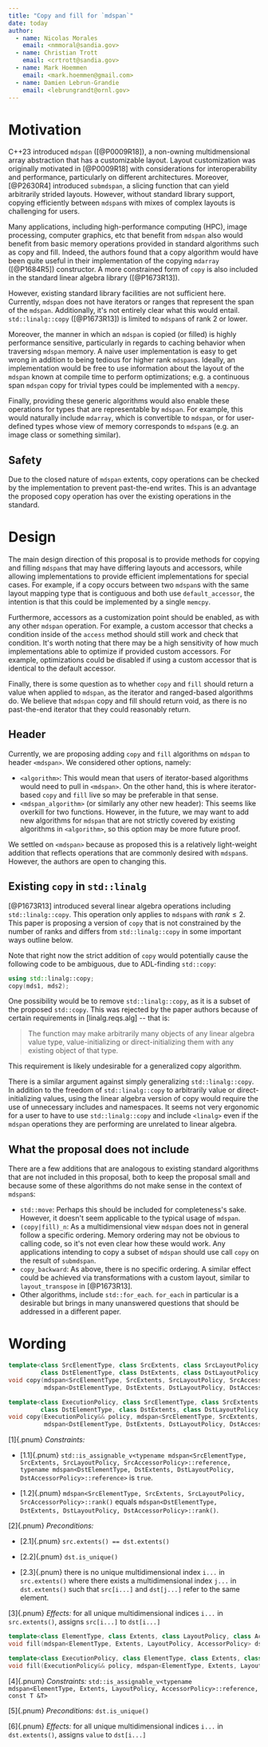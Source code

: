 ```yaml
---
title: "Copy and fill for `mdspan`"
date: today
author:
  - name: Nicolas Morales
    email: <nmmoral@sandia.gov>
  - name: Christian Trott
    email: <crtrott@sandia.gov>
  - name: Mark Hoemmen
    email: <mark.hoemmen@gmail.com>
  - name: Damien Lebrun-Grandie
    email: <lebrungrandt@ornl.gov>
---
```


# Motivation

C++23 introduced `mdspan` ([@P0009R18]), a non-owning multidmensional array abstraction that has a customizable layout. Layout customization was originally motivated in [@P0009R18] with considerations for interoperability and performance, particularly on different architectures. Moreover, [@P2630R4] introduced `submdspan`, a slicing function that can yield arbitrarily strided layouts. However, without standard library support, copying efficiently between `mdspan`s with mixes of complex layouts is challenging for users.

Many applications, including high-performance computing (HPC), image processing, computer graphics, etc that benefit from `mdspan` also would benefit from basic memory operations provided in standard algorithms such as copy and fill. Indeed, the authors found that a copy algorithm would have been quite useful in their implementation of the copying `mdarray` ([@P1684R5]) constructor. A more constrained form of `copy` is also included in the standard linear algebra library ([@P1673R13]).

However, existing standard library facilities are not sufficient here. Currently, `mdspan` does not have iterators or ranges that represent the span of the `mdspan`. Additionally, it's not entirely clear what this would entail. `std::linalg::copy` ([@P1673R13]) is limited to `mdspan`s of rank 2 or lower.

Moreover, the manner in which an `mdspan` is copied (or filled) is highly performance sensitive, particularly in regards to caching behavior when traversing `mdspan` memory. A naive user implementation is easy to get wrong in addition to being tedious for higher rank `mdspan`s. Ideally, an implementation would be free to use information about the layout of the `mdspan` known at compile time to perform optimizations; e.g. a continuous span `mdspan` copy for trivial types could be implemented with a `memcpy`.

Finally, providing these generic algorithms would also enable these operations for types that are representable by `mdspan`. For example, this would naturally include `mdarray`, which is convertible to `mdspan`, or for user-defined types whose view of memory corresponds to `mdspan`s (e.g. an image class or something similar).

## Safety

Due to the closed nature of `mdspan` extents, copy operations can be checked by the implementation to prevent past-the-end writes. This is an advantage the proposed copy operation has over the existing operations in the standard.

# Design

The main design direction of this proposal is to provide methods for copying and filling `mdspan`s that may have differing layouts and accessors, while allowing implementations to provide efficient implementations for special cases. For example, if a copy occurs between two `mdspan`s with the same layout mapping type that is contiguous and both use `default_accessor`, the intention is that this could be implemented by a single `memcpy`.

Furthermore, accessors as a customization point should be enabled, as with any other `mdspan` operation. For example, a custom accessor that checks a condition inside of the `access` method should still work and check that condition. It's worth noting that there may be a high sensitivity of how much implementations able to optimize if provided custom accessors. For example, optimizations could be disabled if using a custom accessor that is identical to the default accessor.

Finally, there is some question as to whether `copy` and `fill` should return a value when applied to `mdspan`, as the iterator and ranged-based algorithms do. We believe that `mdspan` copy and fill should return void, as there is no past-the-end iterator that they could reasonably return.

## Header

Currently, we are proposing adding `copy` and `fill` algorithms on `mdspan` to header `<mdspan>`. We considered other options, namely:

* `<algorithm>`: This would mean that users of iterator-based algorithms would need to pull in `<mdspan>`. On the other hand, this is where iterator-based `copy` and `fill` live so may be preferable in that sense.
* `<mdspan_algorithm>` (or similarly any other new header): This seems like overkill for two functions. However, in the future, we may want to add new algorithms for `mdspan` that are not strictly covered by existing algorithms in `<algorithm>`, so this option may be more future proof.

We settled on `<mdspan>` because as proposed this is a relatively light-weight addition that reflects operations that are commonly desired with `mdspan`s. However, the authors are open to changing this.

## Existing `copy` in `std::linalg`

[@P1673R13] introduced several linear algebra operations including `std::linalg::copy`. This operation only applies to `mdspan`s with $rank \le 2$. This paper is proposing a version of `copy` that is not constrained by the number of ranks and differs from `std::linalg::copy` in some important ways outline below.

Note that right now the strict addition of `copy` would potentially cause the following code to be ambiguous, due to ADL-finding `std::copy`:

```c++
using std::linalg::copy;
copy(mds1, mds2);
```

One possibility would be to remove `std::linalg::copy`, as it is a subset of the proposed `std::copy`. This was rejected by the paper authors because of certain requirements in \[linalg.reqs.alg\] -- that is:

> The function may make arbitrarily many objects of any linear algebra value type, value-initializing or direct-initializing them with any existing object of that type.

This requirement is likely undesirable for a generalized copy algorithm.

There is a similar argument against simply generalizing `std::linalg::copy`. In addition to the freedom of `std::linalg::copy` to arbitrarily value or direct-initializing values, using the linear algebra version of copy would require the use of unnecessary includes and namespaces. It seems not very ergonomic for a user to have to use `std::linalg::copy` and include `<linalg>` even if the `mdspan` operations they are performing are unrelated to linear algebra.

## What the proposal does not include

There are a few additions that are analogous to existing standard algorithms that are not included in this proposal, both to keep the proposal small and because some of these algorithms do not make sense in the context of `mdspan`s:

* `std::move`: Perhaps this should be included for completeness's sake. However, it doesn't seem applicable to the typical usage of `mdspan`.
* `(copy|fill)_n`: As a multidimensional view `mdspan` does not in general follow a specific ordering. Memory ordering may not be obvious to calling code, so it's not even clear how these would work. Any applications intending to copy a subset of `mdspan` should use call `copy` on the result of `submdspan`.
* `copy_backward`: As above, there is no specific ordering. A similar effect could be achieved via transformations with a custom layout, similar to `layout_transpose` in [@P1673R13].
* Other algorithms, include `std::for_each`. `for_each` in particular is a desirable but brings in many unanswered questions that should be addressed in a different paper.

# Wording

```c++
template<class SrcElementType, class SrcExtents, class SrcLayoutPolicy, class SrcAccessorPolicy,
         class DstElementType, class DstExtents, class DstLayoutPolicy, class DstAccessorPolicy>
void copy(mdspan<SrcElementType, SrcExtents, SrcLayoutPolicy, SrcAccessorPolicy> src,
          mdspan<DstElementType, DstExtents, DstLayoutPolicy, DstAccessorPolicy> dst);

template<class ExecutionPolicy, class SrcElementType, class SrcExtents, class SrcLayoutPolicy, class SrcAccessorPolicy,
         class DstElementType, class DstExtents, class DstLayoutPolicy, class DstAccessorPolicy>
void copy(ExecutionPolicy&& policy, mdspan<SrcElementType, SrcExtents, SrcLayoutPolicy, SrcAccessorPolicy> src,
          mdspan<DstElementType, DstExtents, DstLayoutPolicy, DstAccessorPolicy> dst);
```

[1]{.pnum} *Constraints:*

  * [1.1]{.pnum} `std::is_assignable_v<typename mdspan<SrcElementType, SrcExtents, SrcLayoutPolicy, SrcAccessorPolicy>::reference, typename mdspan<DstElementType, DstExtents, DstLayoutPolicy, DstAccessorPolicy>::reference>` is `true`.

  * [1.2]{.pnum} `mdspan<SrcElementType, SrcExtents, SrcLayoutPolicy, SrcAccessorPolicy>::rank()` equals `mdspan<DstElementType, DstExtents, DstLayoutPolicy, DstAccessorPolicy>::rank()`.

[2]{.pnum} *Preconditions:*

  * [2.1]{.pnum} `src.extents() == dst.extents()`

  * [2.2]{.pnum} `dst.is_unique()`

  * [2.3]{.pnum} there is no unique multidimensional index `i...` in `src.extents()` where there exists a multidimensional index `j...` in `dst.extents()` such that `src[i...]` and `dst[j...]` refer to the same element.

[3]{.pnum} *Effects:* for all unique multidimensional indices `i...` in `src.extents()`, assigns `src[i...]` to `dst[i...]`


```c++
template<class ElementType, class Extents, class LayoutPolicy, class AccessorPolicy, class T>
void fill(mdspan<ElementType, Extents, LayoutPolicy, AccessorPolicy> dst, const T& value);

template<class ExecutionPolicy, class ElementType, class Extents, class LayoutPolicy, class AccessorPolicy, class T>
void fill(ExecutionPolicy&& policy, mdspan<ElementType, Extents, LayoutPolicy, AccessorPolicy> dst, const T& value);
```

[4]{.pnum} *Constraints:* `std::is_assignable_v<typename mdspan<ElementType, Extents, LayoutPolicy, AccessorPolicy>::reference, const T &T>`

[5]{.pnum} *Preconditions:* `dst.is_unique()`

[6]{.pnum} *Effects:* for all unique multidimensional indices `i...` in `dst.extents()`, assigns `value` to `dst[i...]`
